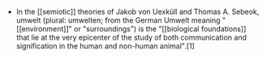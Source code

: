 - In the [[semiotic]] theories of Jakob von Uexküll and Thomas A. Sebeok, umwelt (plural: umwelten; from the German Umwelt meaning "[[environment]]" or "surroundings") is the "[[biological foundations]] that lie at the very epicenter of the study of both communication and signification in the human and non-human animal".[1] 